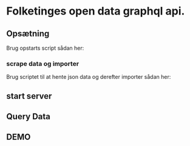 # Folketinges open data graphql api.

## Opsætning
Brug opstarts script sådan her:

### scrape data og importer
 Brug scriptet til at hente json data og derefter importer sådan her:
 
## start server

## Query Data

## DEMO

